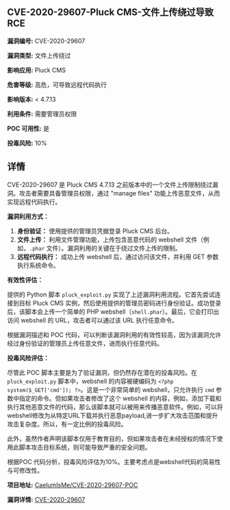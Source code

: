 ## CVE-2020-29607-Pluck CMS-文件上传绕过导致RCE

**漏洞编号:** CVE-2020-29607

**漏洞类型:** 文件上传绕过

**影响应用:** Pluck CMS

**危害等级:** 高危，可导致远程代码执行

**影响版本:** < 4.7.13

**利用条件:** 需要管理员权限

**POC 可用性:** 是

**投毒风险:** 10%

## 详情

CVE-2020-29607 是 Pluck CMS 4.7.13 之前版本中的一个文件上传限制绕过漏洞。攻击者需要具备管理员权限，通过 "manage files" 功能上传恶意文件，从而实现远程代码执行。

**漏洞利用方式：**

1.  **身份验证：** 使用提供的管理员凭据登录 Pluck CMS 后台。
2.  **文件上传：** 利用文件管理功能，上传包含恶意代码的 webshell 文件（例如，`.phar` 文件）。漏洞利用的关键在于绕过文件上传的限制。
3.  **远程代码执行：** 成功上传 webshell 后，通过访问该文件，并利用 GET 参数执行系统命令。

**有效性评估：**

提供的 Python 脚本 `pluck_exploit.py` 实现了上述漏洞利用流程。它首先尝试连接到目标 Pluck CMS 实例，然后使用提供的管理员密码进行身份验证。成功登录后，该脚本会上传一个简单的 PHP webshell（`shell.phar`）。最后，它会打印出访问 webshell 的 URL，攻击者可以通过该 URL 执行任意命令。

根据漏洞描述和 POC 代码，可以判断该漏洞利用的有效性较高，因为该漏洞允许经过身份验证的管理员上传任意文件，进而执行任意代码。

**投毒风险评估：**

尽管此 POC 脚本主要是为了验证漏洞，但仍然存在潜在的投毒风险。在 `pluck_exploit.py` 脚本中，webshell 的内容被硬编码为 `<?php system($_GET['cmd']); ?>`。这是一个非常简单的 webshell，只允许执行 `cmd` 参数中指定的命令。但如果攻击者修改了这个 webshell 的内容，例如，添加下载和执行其他恶意文件的代码，那么该脚本就可以被用来传播恶意软件。例如，可以将webshell修改为从特定URL下载并执行恶意payload,进一步扩大攻击范围和提升攻击复杂度。所以，有一定比例的投毒风险。

此外，虽然作者声明该脚本仅用于教育目的，但如果攻击者在未经授权的情况下使用此脚本攻击目标系统，则可能导致严重的安全问题。

根据POC 代码分析，投毒风险评估为10%。主要考虑点是webshell代码的简易性与可修改性。

**项目地址:** [CaelumIsMe/CVE-2020-29607-POC](https://github.com/CaelumIsMe/CVE-2020-29607-POC)

**漏洞详情:** [CVE-2020-29607](https://nvd.nist.gov/vuln/detail/CVE-2020-29607)